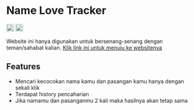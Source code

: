 ﻿# Name Love Tracker
 <a href="https://saweria.co/mamendesu"><img src="https://saweria.co/favicon.ico" alt="Saweria" height="20"></a>
     <a href="https://instagram.com/@amentogu"><img src="https://static.cdninstagram.com/rsrc.php/yS/r/f_5NUHW7AZC.ico" alt="Instagram" height="20"></a>


Website ini hanya digunakan untuk bersenang-senang dengan teman/sahabat kalian.
<a href="https://amentobing.github.io/lovetracker-from-name/">Klik link ini untuk menuju ke websitenya</a>


## Features
- Mencari kecocokan nama kamu dan pasangan kamu hanya dengan sekali klik
- Terdapat history pencaharian
- Jika namamu dan pasanganmu 2 kali maka hasilnya akan tetap sama
